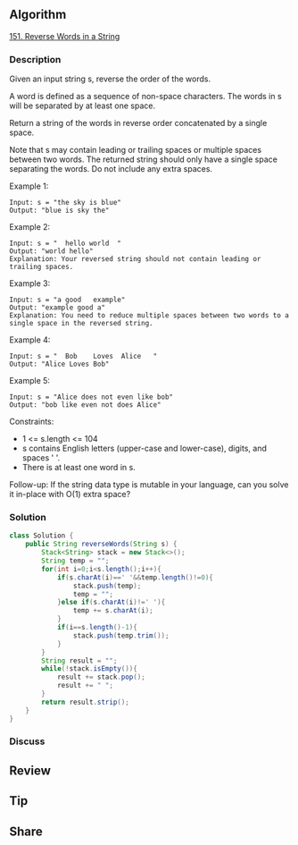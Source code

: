 ## Algorithm

[151. Reverse Words in a String](https://leetcode.com/problems/reverse-words-in-a-string/)

### Description

Given an input string s, reverse the order of the words.

A word is defined as a sequence of non-space characters. The words in s will be separated by at least one space.

Return a string of the words in reverse order concatenated by a single space.

Note that s may contain leading or trailing spaces or multiple spaces between two words. The returned string should only have a single space separating the words. Do not include any extra spaces.


Example 1:

```
Input: s = "the sky is blue"
Output: "blue is sky the"
```

Example 2:

```
Input: s = "  hello world  "
Output: "world hello"
Explanation: Your reversed string should not contain leading or trailing spaces.
```

Example 3:

```
Input: s = "a good   example"
Output: "example good a"
Explanation: You need to reduce multiple spaces between two words to a single space in the reversed string.
```

Example 4:

```
Input: s = "  Bob    Loves  Alice   "
Output: "Alice Loves Bob"
```

Example 5:

```
Input: s = "Alice does not even like bob"
Output: "bob like even not does Alice"
```

Constraints:

- 1 <= s.length <= 104
- s contains English letters (upper-case and lower-case), digits, and spaces ' '.
- There is at least one word in s.

Follow-up: If the string data type is mutable in your language, can you solve it in-place with O(1) extra space?

### Solution

```java
class Solution {
    public String reverseWords(String s) {
        Stack<String> stack = new Stack<>();
        String temp = "";
        for(int i=0;i<s.length();i++){
            if(s.charAt(i)==' '&&temp.length()!=0){
                stack.push(temp);
                temp = "";
            }else if(s.charAt(i)!=' '){
                temp += s.charAt(i);
            }
            if(i==s.length()-1){
                stack.push(temp.trim());
            }
        }
        String result = "";
        while(!stack.isEmpty()){
            result += stack.pop();
            result += " ";
        }
        return result.strip();
    }
}
```

### Discuss

## Review


## Tip


## Share
